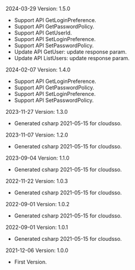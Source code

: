 2024-03-29 Version: 1.5.0
- Support API GetLoginPreference.
- Support API GetPasswordPolicy.
- Support API GetUserId.
- Support API SetLoginPreference.
- Support API SetPasswordPolicy.
- Update API GetUser: update response param.
- Update API ListUsers: update response param.


2024-02-07 Version: 1.4.0
- Support API GetLoginPreference.
- Support API GetPasswordPolicy.
- Support API SetLoginPreference.
- Support API SetPasswordPolicy.


2023-11-27 Version: 1.3.0
- Generated csharp 2021-05-15 for cloudsso.

2023-11-07 Version: 1.2.0
- Generated csharp 2021-05-15 for cloudsso.

2023-09-04 Version: 1.1.0
- Generated csharp 2021-05-15 for cloudsso.

2022-11-22 Version: 1.0.3
- Generated csharp 2021-05-15 for cloudsso.

2022-09-01 Version: 1.0.2
- Generated csharp 2021-05-15 for cloudsso.

2022-09-01 Version: 1.0.1
- Generated csharp 2021-05-15 for cloudsso.

2021-12-06 Version: 1.0.0
- First Version.

